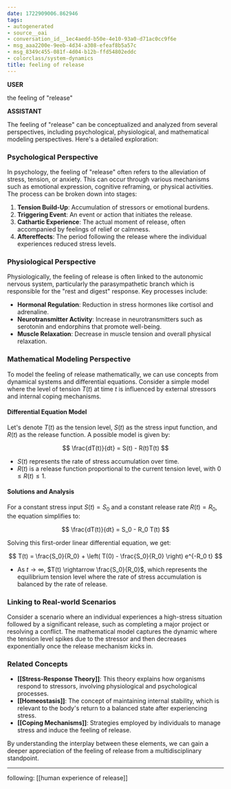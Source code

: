 ```yaml
---
date: 1722909006.862946
tags:
- autogenerated
- source__oai
- conversation_id__1ec4aedd-b50e-4e10-93a0-d71ac0cc9f6e
- msg_aaa2200e-9eeb-4d34-a308-efeaf8b5a57c
- msg_8349c455-081f-4d04-b12b-ffd54802eddc
- colorclass/system-dynamics
title: feeling of release
---
```


**USER**

the feeling of "release"


**ASSISTANT**

The feeling of "release" can be conceptualized and analyzed from several perspectives, including psychological, physiological, and mathematical modeling perspectives. Here's a detailed exploration:

### Psychological Perspective

In psychology, the feeling of "release" often refers to the alleviation of stress, tension, or anxiety. This can occur through various mechanisms such as emotional expression, cognitive reframing, or physical activities. The process can be broken down into stages:

1. **Tension Build-Up**: Accumulation of stressors or emotional burdens.
2. **Triggering Event**: An event or action that initiates the release.
3. **Cathartic Experience**: The actual moment of release, often accompanied by feelings of relief or calmness.
4. **Aftereffects**: The period following the release where the individual experiences reduced stress levels.

### Physiological Perspective

Physiologically, the feeling of release is often linked to the autonomic nervous system, particularly the parasympathetic branch which is responsible for the "rest and digest" response. Key processes include:

- **Hormonal Regulation**: Reduction in stress hormones like cortisol and adrenaline.
- **Neurotransmitter Activity**: Increase in neurotransmitters such as serotonin and endorphins that promote well-being.
- **Muscle Relaxation**: Decrease in muscle tension and overall physical relaxation.

### Mathematical Modeling Perspective

To model the feeling of release mathematically, we can use concepts from dynamical systems and differential equations. Consider a simple model where the level of tension $T(t)$ at time $t$ is influenced by external stressors and internal coping mechanisms.

#### Differential Equation Model

Let's denote $T(t)$ as the tension level, $S(t)$ as the stress input function, and $R(t)$ as the release function. A possible model is given by:

$$
\frac{dT(t)}{dt} = S(t) - R(t)T(t)
$$

- $S(t)$ represents the rate of stress accumulation over time.
- $R(t)$ is a release function proportional to the current tension level, with $0 \leq R(t) \leq 1$.

#### Solutions and Analysis

For a constant stress input $S(t) = S_0$ and a constant release rate $R(t) = R_0$, the equation simplifies to:

$$
\frac{dT(t)}{dt} = S_0 - R_0 T(t)
$$

Solving this first-order linear differential equation, we get:

$$
T(t) = \frac{S_0}{R_0} + \left( T(0) - \frac{S_0}{R_0} \right) e^{-R_0 t}
$$

- As $t \rightarrow \infty$, $T(t) \rightarrow \frac{S_0}{R_0}$, which represents the equilibrium tension level where the rate of stress accumulation is balanced by the rate of release.

### Linking to Real-world Scenarios

Consider a scenario where an individual experiences a high-stress situation followed by a significant release, such as completing a major project or resolving a conflict. The mathematical model captures the dynamic where the tension level spikes due to the stressor and then decreases exponentially once the release mechanism kicks in.

### Related Concepts

- **[[Stress-Response Theory]]**: This theory explains how organisms respond to stressors, involving physiological and psychological processes.
- **[[Homeostasis]]**: The concept of maintaining internal stability, which is relevant to the body's return to a balanced state after experiencing stress.
- **[[Coping Mechanisms]]**: Strategies employed by individuals to manage stress and induce the feeling of release.

By understanding the interplay between these elements, we can gain a deeper appreciation of the feeling of release from a multidisciplinary standpoint.


---


following: [[human experience of release]]
